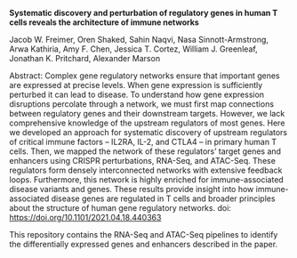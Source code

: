 **Systematic discovery and perturbation of regulatory genes in human T cells reveals the architecture of immune networks**

Jacob W. Freimer, Oren Shaked, Sahin Naqvi, Nasa Sinnott-Armstrong, Arwa Kathiria, Amy F. Chen, Jessica T. Cortez, William J. Greenleaf, Jonathan K. Pritchard, Alexander Marson

Abstract:
Complex gene regulatory networks ensure that important genes are expressed at precise levels. When gene expression is sufficiently perturbed it can lead to disease. To understand how gene expression disruptions percolate through a network, we must first map connections between regulatory genes and their downstream targets. However, we lack comprehensive knowledge of the upstream regulators of most genes. Here we developed an approach for systematic discovery of upstream regulators of critical immune factors – IL2RA, IL-2, and CTLA4 – in primary human T cells. Then, we mapped the network of these regulators’ target genes and enhancers using CRISPR perturbations, RNA-Seq, and ATAC-Seq. These regulators form densely interconnected networks with extensive feedback loops. Furthermore, this network is highly enriched for immune-associated disease variants and genes. These results provide insight into how immune-associated disease genes are regulated in T cells and broader principles about the structure of human gene regulatory networks.
doi: https://doi.org/10.1101/2021.04.18.440363

This repository contains the RNA-Seq and ATAC-Seq pipelines to identify the differentially expressed genes and enhancers described in the paper.
